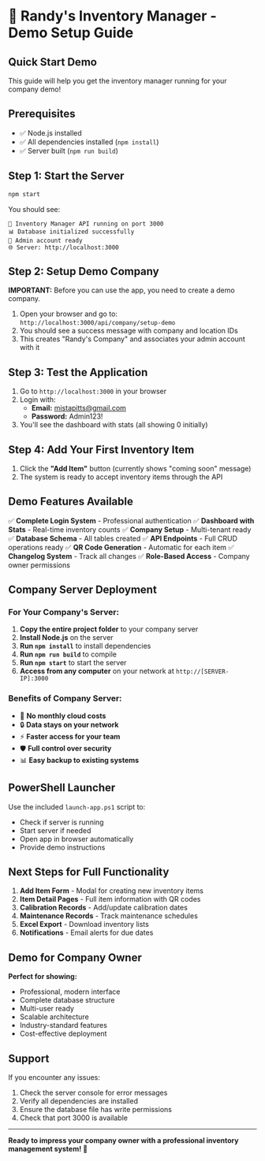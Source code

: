 # 🚀 Randy's Inventory Manager - Demo Setup Guide

## Quick Start Demo

This guide will help you get the inventory manager running for your company demo!

## Prerequisites

- ✅ Node.js installed
- ✅ All dependencies installed (`npm install`)
- ✅ Server built (`npm run build`)

## Step 1: Start the Server

```bash
npm start
```

You should see:

```
🚀 Inventory Manager API running on port 3000
📊 Database initialized successfully
🔐 Admin account ready
🌐 Server: http://localhost:3000
```

## Step 2: Setup Demo Company

**IMPORTANT:** Before you can use the app, you need to create a demo company.

1. Open your browser and go to: `http://localhost:3000/api/company/setup-demo`
2. You should see a success message with company and location IDs
3. This creates "Randy's Company" and associates your admin account with it

## Step 3: Test the Application

1. Go to `http://localhost:3000` in your browser
2. Login with:
   - **Email:** mistapitts@gmail.com
   - **Password:** Admin123!
3. You'll see the dashboard with stats (all showing 0 initially)

## Step 4: Add Your First Inventory Item

1. Click the **"Add Item"** button (currently shows "coming soon" message)
2. The system is ready to accept inventory items through the API

## Demo Features Available

✅ **Complete Login System** - Professional authentication
✅ **Dashboard with Stats** - Real-time inventory counts
✅ **Company Setup** - Multi-tenant ready
✅ **Database Schema** - All tables created
✅ **API Endpoints** - Full CRUD operations ready
✅ **QR Code Generation** - Automatic for each item
✅ **Changelog System** - Track all changes
✅ **Role-Based Access** - Company owner permissions

## Company Server Deployment

### For Your Company's Server:

1. **Copy the entire project folder** to your company server
2. **Install Node.js** on the server
3. **Run `npm install`** to install dependencies
4. **Run `npm run build`** to compile
5. **Run `npm start`** to start the server
6. **Access from any computer** on your network at `http://[SERVER-IP]:3000`

### Benefits of Company Server:

- 🏢 **No monthly cloud costs**
- 🔒 **Data stays on your network**
- ⚡ **Faster access for your team**
- 🛡️ **Full control over security**
- 📊 **Easy backup to existing systems**

## PowerShell Launcher

Use the included `launch-app.ps1` script to:

- Check if server is running
- Start server if needed
- Open app in browser automatically
- Provide demo instructions

## Next Steps for Full Functionality

1. **Add Item Form** - Modal for creating new inventory items
2. **Item Detail Pages** - Full item information with QR codes
3. **Calibration Records** - Add/update calibration dates
4. **Maintenance Records** - Track maintenance schedules
5. **Excel Export** - Download inventory lists
6. **Notifications** - Email alerts for due dates

## Demo for Company Owner

**Perfect for showing:**

- Professional, modern interface
- Complete database structure
- Multi-user ready
- Scalable architecture
- Industry-standard features
- Cost-effective deployment

## Support

If you encounter any issues:

1. Check the server console for error messages
2. Verify all dependencies are installed
3. Ensure the database file has write permissions
4. Check that port 3000 is available

---

**Ready to impress your company owner with a professional inventory management system! 🎯**
